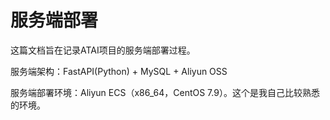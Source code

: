 # 服务端部署

这篇文档旨在记录ATAI项目的服务端部署过程。

服务端架构：FastAPI(Python) + MySQL + Aliyun OSS

服务端部署环境：Aliyun ECS（x86_64，CentOS 7.9）。这个是我自己比较熟悉的环境。